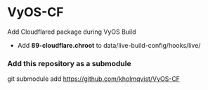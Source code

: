 # VyOS-CF
Add Cloudflared package during VyOS Build
- Add **89-cloudflare.chroot** to data/live-build-config/hooks/live/

### Add this repository as a submodule
git submodule add https://github.com/kholmqvist/VyOS-CF
